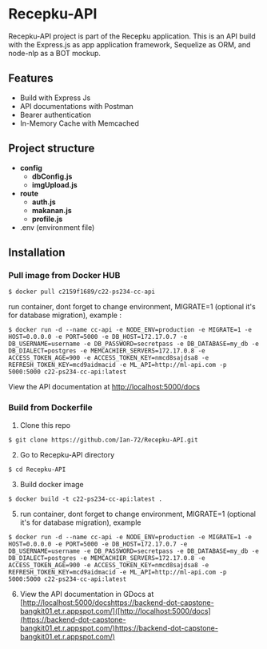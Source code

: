 # Recepku-API
Recepku-API project is part of the Recepku application. This is an API build with the Express.js as app application framework, Sequelize as ORM, and node-nlp as a BOT mockup.

## Features
* Build with Express Js
* API documentations with Postman
* Bearer authentication
* In-Memory Cache with Memcached

## Project structure 
* **config**
  * **dbConfig.js**
  * **imgUpload.js**
* **route**
  * **auth.js**
  * **makanan.js**
  * **profile.js**
* .env (environment file)

## Installation
### Pull image from Docker HUB
  ```
  $ docker pull c2159f1689/c22-ps234-cc-api
  ```
run container, dont forget to change environment, MIGRATE=1 (optional it's for database migration), example :
  ```
  $ docker run -d --name cc-api -e NODE_ENV=production -e MIGRATE=1 -e HOST=0.0.0.0 -e PORT=5000 -e DB_HOST=172.17.0.7 -e DB_USERNAME=username -e DB_PASSWORD=secretpass -e DB_DATABASE=my_db -e DB_DIALECT=postgres -e MEMCACHIER_SERVERS=172.17.0.8 -e ACCESS_TOKEN_AGE=900 -e ACCESS_TOKEN_KEY=nmcd8sajdsa8 -e REFRESH_TOKEN_KEY=mcd9aidmacid -e ML_API=http://ml-api.com -p 5000:5000 c22-ps234-cc-api:latest
  ```
View the API documentation at
[http://localhost:5000/docs](http://localhost:5000/docs)
### Build from Dockerfile
1) Clone this repo
  ```
  $ git clone https://github.com/Ian-72/Recepku-API.git
  ```

2) Go to Recepku-API directory
  ```
  $ cd Recepku-API
  ```

3) Build docker image
  ```
  $ docker build -t c22-ps234-cc-api:latest .
  ```

5) run container, dont forget to change environment, MIGRATE=1 (optional it's for database migration), example
  ```
  $ docker run -d --name cc-api -e NODE_ENV=production -e MIGRATE=1 -e HOST=0.0.0.0 -e PORT=5000 -e DB_HOST=172.17.0.7 -e DB_USERNAME=username -e DB_PASSWORD=secretpass -e DB_DATABASE=my_db -e DB_DIALECT=postgres -e MEMCACHIER_SERVERS=172.17.0.8 -e ACCESS_TOKEN_AGE=900 -e ACCESS_TOKEN_KEY=nmcd8sajdsa8 -e REFRESH_TOKEN_KEY=mcd9aidmacid -e ML_API=http://ml-api.com -p 5000:5000 c22-ps234-cc-api:latest
  ```

6) View the API documentation in GDocs at
[[http://localhost:5000/docs](https://backend-dot-capstone-bangkit01.et.r.appspot.com/)https://backend-dot-capstone-bangkit01.et.r.appspot.com/]([http://localhost:5000/docs](https://backend-dot-capstone-bangkit01.et.r.appspot.com/)https://backend-dot-capstone-bangkit01.et.r.appspot.com/)
